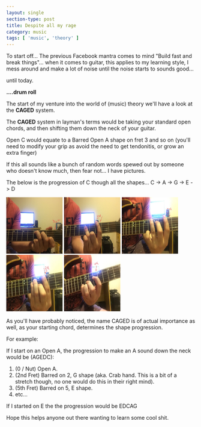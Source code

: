 ```yaml
---
layout: single
section-type: post
title: Despite all my rage
category: music
tags: [ 'music', 'theory' ]
---
```


To start off... The previous Facebook mantra comes to mind "Build fast and break things"... 
when it comes to guitar, this applies to my learning style, I mess around and make a lot of noise until the noise starts to sounds good... 

until today.

__....drum roll__

The start of my venture into the world of (music) theory we'll have a look at the **CAGED** system.

The **CAGED** system in layman's terms would be taking your standard open chords, and then shifting them down the neck of your guitar.

Open C would equate to a Barred Open A shape on fret 3 and so on (you'll need to modify your grip as avoid the need to get tendonitis, or grow an extra finger)

If this all sounds like a bunch of random words spewed out by someone who doesn't know much, then fear not... I have pictures. 

The below is the progression of C though all the shapes... C -> A -> G -> E -> D 


<img src="/assets/img/posts/2016-04-19-CAGED/open_c.JPG" alt="open c" height="150" width="150">
<img src="/assets/img/posts/2016-04-19-CAGED/barred_a.JPG" alt="barred a" height="150" width="150">
<img src="/assets/img/posts/2016-04-19-CAGED/barred_g.JPG" alt="barred g" height="150" width="150">
<img src="/assets/img/posts/2016-04-19-CAGED/barred_e.JPG" alt="barred e" height="150" width="150">
<img src="/assets/img/posts/2016-04-19-CAGED/weird_d.JPG" alt="weird d" height="150" width="150">


As you'll have probably noticed, the name CAGED is of actual importance as well, as your starting chord, determines the shape progression.

For example:


If I start on an Open A, the progression to make an A sound down the neck would be (AGEDC):

1. (0 / Nut) Open A.
2. (2nd Fret) Barred on 2, G shape (aka. Crab hand. This is a bit of a stretch though, no one would do this in their right mind).
3. (5th Fret) Barred on 5, E shape.
4. etc...

If I started on E the the progression would be EDCAG  

Hope this helps anyone out there wanting to learn some cool shit. 


